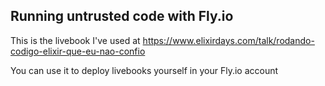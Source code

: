 ## Running untrusted code with Fly.io

This is the livebook I've used at https://www.elixirdays.com/talk/rodando-codigo-elixir-que-eu-nao-confio

You can use it to deploy livebooks yourself in your Fly.io account

